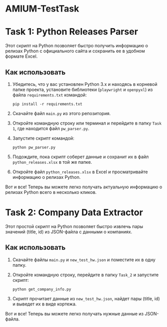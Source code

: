 # AMIUM-TestTask

# Task 1: Python Releases Parser

Этот скрипт на Python позволяет быстро получить информацию о релизах Python с официального сайта и сохранить ее в удобном формате Excel.

## Как использовать

1. Убедитесь, что у вас установлен Python 3.x и находясь в корневой папке проекта, установите библиотеки (`playwright` и `openpyxl`) из файла `requirements.txt` командой:
   ```
   pip install -r requirements.txt
   ```  

3. Скачайте файл `main.py` из этого репозитория.

4. Откройте командную строку или терминал и перейдите в папку `Task 1`, где находится файл `pw_parser.py`.

5. Запустите скрипт командой:
   ```
   python pw_parser.py
   ```

6. Подождите, пока скрипт соберет данные и сохранит их в файл `python_releases.xlsx` в той же папке.

7. Откройте файл `python_releases.xlsx` в Excel и просматривайте информацию о релизах Python.

Вот и все! Теперь вы можете легко получать актуальную информацию о релизах Python всего в несколько кликов.

# Task 2: Company Data Extractor

Этот простой скрипт на Python позволяет быстро извлечь пары значений (title, id) из JSON-файла с данными о компаниях.

## Как использовать

1. Скачайте файлы `main.py` и `new_test_hw.json` и поместите их в одну папку.

2. Откройте командную строку, перейдите в папку `Task_2` и запустите скрипт:
   ```
   python get_company_info.py
   ```

3. Скрипт прочитает данные из `new_test_hw.json`, найдет пары (title, id) и выведет их в виде кортежа.

Вот и все! Теперь вы можете легко получать нужные данные из JSON-файла.

